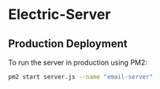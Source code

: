 # Electric-Server

## Production Deployment

To run the server in production using PM2:

```bash
pm2 start server.js --name "email-server"